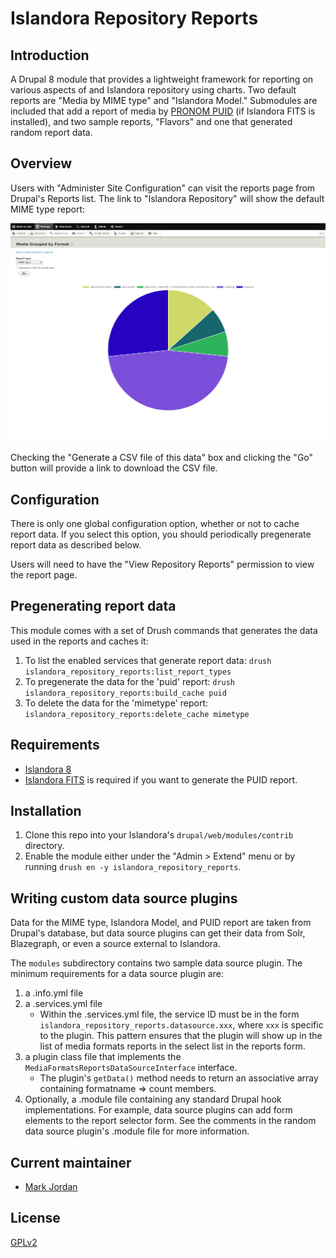 # Islandora Repository Reports

## Introduction

A Drupal 8 module that provides a lightweight framework for reporting on various aspects of and Islandora repository using charts. Two default reports are "Media by MIME type" and "Islandora Model." Submodules are included that add a report of media by [PRONOM PUID](https://en.wikipedia.org/wiki/PRONOM) (if Islandora FITS is installed), and two sample reports, "Flavors" and one that generated random report data.

## Overview

Users with "Administer Site Configuration" can visit the reports page from Drupal's Reports list. The link to "Islandora Repository" will show the default MIME type report:

![MIME type report](docs/images/islandora_repo_reports.png)

Checking the "Generate a CSV file of this data" box and clicking the "Go" button will provide a link to download the CSV file.

## Configuration

There is only one global configuration option, whether or not to cache report data. If you select this option, you should periodically pregenerate report data as described below.

Users will need to have the "View Repository Reports" permission to view the report page.
	
## Pregenerating report data

This module comes with a set of Drush commands that generates the data used in the reports and caches it:

1. To list the enabled services that generate report data: `drush islandora_repository_reports:list_report_types`
1. To pregenerate the data for the 'puid' report: `drush islandora_repository_reports:build_cache puid`
1. To delete the data for the 'mimetype' report: `islandora_repository_reports:delete_cache mimetype`

## Requirements

* [Islandora 8](https://github.com/Islandora/islandora)
* [Islandora FITS](https://github.com/roblib/islandora_fits) is required if you want to generate the PUID report.

## Installation

1. Clone this repo into your Islandora's `drupal/web/modules/contrib` directory.
1. Enable the module either under the "Admin > Extend" menu or by running `drush en -y islandora_repository_reports`.

## Writing custom data source plugins

Data for the MIME type, Islandora Model, and PUID report are taken from Drupal's database, but data source plugins can get their data from Solr, Blazegraph, or even a source external to Islandora.

The `modules` subdirectory contains two sample data source plugin. The minimum requirements for a data source plugin are:

1. a .info.yml file
1. a .services.yml file
   * Within the .services.yml file, the service ID must be in the form `islandora_repository_reports.datasource.xxx`, where `xxx` is specific to the plugin. This pattern ensures that the plugin will show up in the list of media formats reports in the select list in the reports form.
1. a plugin class file that implements the `MediaFormatsReportsDataSourceInterface` interface.
   * The plugin's `getData()` method needs to return an associative array containing formatname => count members.
1. Optionally, a .module file containing any standard Drupal hook implementations. For example, data source plugins can add form elements to the report selector form. See the comments in the random data source plugin's .module file for more information.

## Current maintainer

* [Mark Jordan](https://github.com/mjordan)

## License

[GPLv2](http://www.gnu.org/licenses/gpl-2.0.txt)
